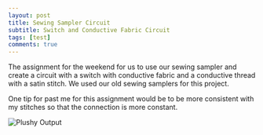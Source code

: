 ```yaml
---
layout: post
title: Sewing Sampler Circuit
subtitle: Switch and Conductive Fabric Circuit
tags: [test]
comments: true
---
```


The assignment for the weekend for us to use our sewing sampler and create a circuit with a switch with conductive fabric and a conductive thread with a satin stitch. We used our old sewing samplers for this project. 

One tip for past me for this assignment would be to be more consistent with my stitches so that the connection is more constant. 


![Plushy Output](https://paulharshbarger.github.io/img/plushy-output.png)
